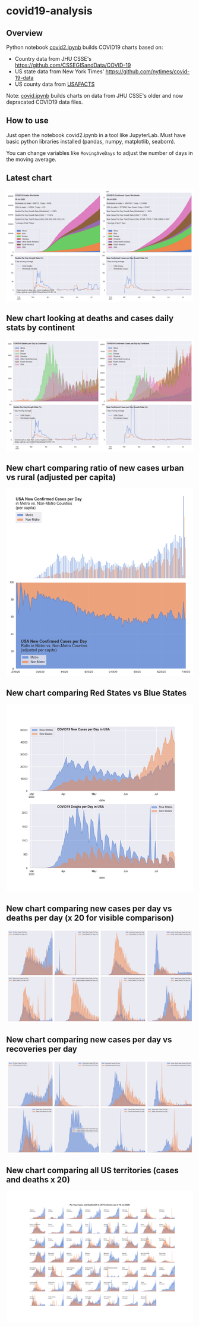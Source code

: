 # covid19-analysis

## Overview
Python notebook [covid2.ipynb](https://github.com/danlaw/covid19-analysis/blob/master/covid2.ipynb) builds COVID19 charts based on:
* Country data from JHU CSSE's https://github.com/CSSEGISandData/COVID-19
* US state data from New York Times' https://github.com/nytimes/covid-19-data
* US county data from [USAFACTS](https://usafacts.org/visualizations/coronavirus-covid-19-spread-map/)

Note: [covid.ipynb](https://github.com/danlaw/covid19-analysis/blob/master/covid.ipynb) builds charts on data from JHU CSSE's older and now depracated COVID19 data files.

## How to use
Just open the notebook covid2.ipynb in a tool like JupyterLab. Must have basic python libraries installed (pandas, numpy, matplotlib, seaborn).

You can change variables like ``MovingAveDays`` to adjust the number of days in the moving average.

## Latest chart
![Latest chart](charts/20200719-covid19-chart.png)

## New chart looking at deaths and cases daily stats by continent
![Comparison chart](charts/20200719-covid19-chart-perday.png)

## New chart comparing ratio of new cases urban vs rural (adjusted per capita)
![Urban rural per capita chart](charts/20200719-US-counties-urban-vs-rural-per-capita.png)

## New chart comparing Red States vs Blue States
![Red vs Blue chart](charts/20200719-compare-daily-red-vs-blue-states.png)

## New chart comparing new cases per day vs deaths per day (x 20 for visible comparison)
![Comparison chart](charts/20200719-comparison-chart.png)

## New chart comparing new cases per day vs recoveries per day
![Recovery chart](charts/20200719-comparison-recovery-chart.png)

## New chart comparing all US territories (cases and deaths x 20)
![Territories chart](charts/20200719-compare-US-territories.png)

